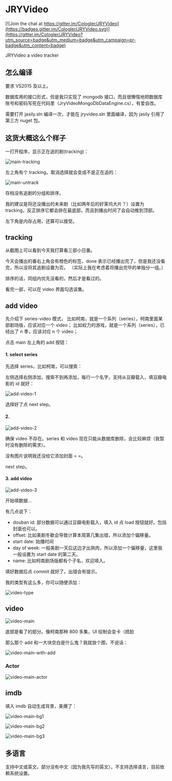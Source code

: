 # JRYVideo

[![Join the chat at https://gitter.im/Cologler/JRYVideo](https://badges.gitter.im/Cologler/JRYVideo.svg)](https://gitter.im/Cologler/JRYVideo?utm_source=badge&utm_medium=badge&utm_campaign=pr-badge&utm_content=badge)

JRYVideo a video tracker

## 怎么编译

要求 VS2015 及以上。

数据库用的接口形式，但是我只实现了 mongodb 接口，而且很懒惰地把数据库账号和密码写死在代码里（JryVideoMongoDbDataEngine.cs），有爱自改。

需要打开 jasily.sln 编译一次，才能在 jryvideo.sln 里面编译，因为 jasily 引用了第三方 nuget 包。

## 这货大概这么个样子

一打开程序，显示正在追的剧(tracking)：

![main-tracking](http://i.imgur.com/VUnI9if.png)

左上角有个 tracking，取消选择就会变成不是正在追的：

![main-untrack](http://i.imgur.com/IL9Nywh.png)

存档没有追剧的分组和排序。

我的建议是将还没播出的未来剧（比如两年后的好莱坞大片？）设置为 tracking，反正排序它都会排在最底部，而且到播出时间了会自动推到顶部。

左下角是内存占用，还算可以接受。

## tracking

从截图上可以看到今天我打算看三部小日番。

今天会播出的番右上角会有橙色的标签，done 表示已经播出完了，但是我还没看完，所以没将其追剧设置为否。
（实际上我在考虑着将播出完毕的单独分一组。）

排序的话，同组内优先没看的，然后才是看过的。

看完一部，可以在 video 界面勾选该集。

## add video

先介绍下 series-video 模式，
比如柯南，就是一个系列（series），柯南里面某部剧场版，应该对应一个 video；
比如权力的游戏，就是一个系列（series），已经出了 n 季，应该对应 n 个 video；

点击 main 左上角的 add 按钮：

#### 1. select series

先选择 series，比如柯南，可以搜索：

左侧选择右侧添加，搜索不到再添加，每行一个名字，支持从豆瓣载入，填豆瓣电影的 id 就好：

![add-video-1](http://i.imgur.com/LxmkBOY.png)

选择好了点 next step。

#### 2.

![add-video-2](http://i.imgur.com/LxmkBOY.png)

确保 video 不存在。series 和 video 现在只能从数据库删除，会比较麻烦（我暂时没有删除的需求）。

没有图片说明我还没给它添加封面 = =。

next step。

#### 3. add video

![add-video-3](http://i.imgur.com/L64VmYA.png)

开始填数据...

有几点说下：

* douban id: 部分数据可以通过豆瓣电影载入，填入 id 点 load 按钮就好。包括封面也可以。
* offset: 比如美剧冬歇会导致计算本周第几集出错，所以添加个偏移量。
* start date: 始播时间
* day of week: 一般美剧一天后这边才出熟肉，所以添加一个偏移量，这里我一般设置为 start date 的第二天。
* name: 比如柯南剧场版都有个子名，欢迎填入。

填好数据后点 commit 就好了。出错会有提示。

我的类型有这么多，你可以随便添加：

![video-type](http://i.imgur.com/VxXI25P.png)

## video

![video-main](http://i.imgur.com/iNR2jkc.png)

底部是看了的部分。像柯南那种 800 多集，UI 绘制会变卡（捂脸

那么那个 add 和一大块空白是什么鬼？我就放个图，不说话：

![video-main-with-add](http://i.imgur.com/DwU6hUu.png)

### Actor

![video-main-actor](http://i.imgur.com/woex9eq.png)

## imdb

填入 imdb 自动生成背景，美爆了：

![video-main-bg1](http://i.imgur.com/IJ1mTFf.png)

![video-main-bg2](http://i.imgur.com/E29SZb2.png)

![video-main-bg3](http://i.imgur.com/DPguV1W.png)

## 多语言

支持中文或英文，部分没有中文（因为我先写的英文），不支持选择语言，目前依赖系统设置。
